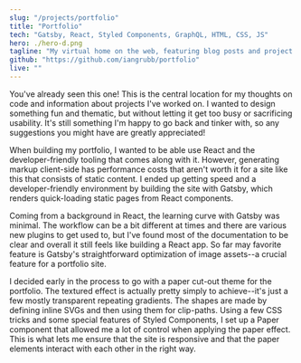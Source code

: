 ```yaml
---
slug: "/projects/portfolio"
title: "Portfolio"
tech: "Gatsby, React, Styled Components, GraphQL, HTML, CSS, JS"
hero: ./hero-d.png
tagline: "My virtual home on the web, featuring blog posts and project information."
github: "https://github.com/iangrubb/portfolio"
live: ""
---
```


You've already seen this one! This is the central location for my thoughts on code and information about projects I've worked on. I wanted to design something fun and thematic, but without letting it get too busy or sacrificing usability. It's still something I'm happy to go back and tinker with, so any suggestions you might have are greatly appreciated!

When building my portfolio, I wanted to be able use React and the developer-friendly tooling that comes along with it. However, generating markup client-side has performance costs that aren't worth it for a site like this that consists of static content. I ended up getting speed and a developer-friendly environment by building the site with Gatsby, which renders quick-loading static pages from React components.

Coming from a background in React, the learning curve with Gatsby was minimal. The workflow can be a bit different at times and there are various new plugins to get used to, but I've found most of the documentation to be clear and overall it still feels like building a React app. So far may favorite feature is Gatsby's straightforward optimization of image assets--a crucial feature for a portfolio site.

I decided early in the process to go with a paper cut-out theme for the portfolio. The textured effect is actually pretty simply to achieve--it's just a few mostly transparent repeating gradients. The shapes are made by defining inline SVGs and then using them for clip-paths. Using a few CSS tricks and some special features of Styled Components, I set up a Paper component that allowed me a lot of control when applying the paper effect. This is what lets me ensure that the site is responsive and that the paper elements interact with each other in the right way.